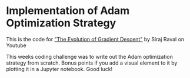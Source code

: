# Implementation of Adam Optimization Strategy

This is the code for ["The Evolution of Gradient Descent"](https://youtu.be/nhqo0u1a6fw) by Siraj Raval on Youtube

This weeks coding challenge was to write out the Adam optimization strategy from scratch. Bonus points if you add a visual element to it by plotting it in a Jupyter notebook. Good luck!